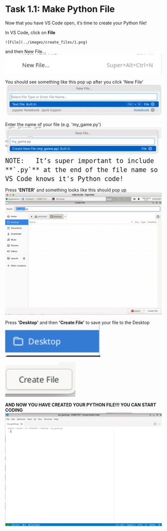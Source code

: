 # Task 1.1: Make Python File

Now that you have VS Code open, it’s time to create your Python file!

In VS Code, click on **File**

    ![File](../images/create_files/1.png)

and then New File...
    ![New File](../images/create_files/2.png)

You should see something like this pop up after you cilck 'New File'
    ![Pop Up](../images/create_files/3.png)

Enter the name of your file (e.g. 'my_game.py')
    ![my_game.py](../images/create_files/5.png)
    <span style="font-size: 24px;">```
    NOTE:  
        It’s super important to include **`.py`** at the end of the file name so VS Code knows it's Python code!
    ```</span>


Press **'ENTER'** and something looks like this should pop up
    ![my_game.py](../images/create_files/8.png)

Press **'Desktop'** and then **'Create File'** to save your file to the Desktop
![my_game.py](../images/create_files/6.png)     

![my_game.py](../images/create_files/7.png)

**AND NOW YOU HAVE CREATED YOUR PYTHON FILE!!! YOU CAN START CODING**
![my_game.py](../images/create_files/9.png)

